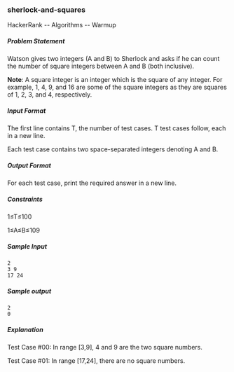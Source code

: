 ### sherlock-and-squares
HackerRank -- Algorithms -- Warmup

##### Problem Statement

Watson gives two integers (A and B) to Sherlock and asks if he can count the number of square integers between A and B (both inclusive).

**Note**: A square integer is an integer which is the square of any integer. For example, 1, 4, 9, and 16 are some of the square integers as they are squares of 1, 2, 3, and 4, respectively.

##### Input Format 
The first line contains T, the number of test cases. T test cases follow, each in a new line. 

Each test case contains two space-separated integers denoting A and B.

##### Output Format 
For each test case, print the required answer in a new line.

##### Constraints 
1≤T≤100

1≤A≤B≤109

##### Sample Input
```
2
3 9
17 24
```
##### Sample output
```
2
0
```
##### Explanation 
Test Case #00: In range [3,9], 4 and 9 are the two square numbers.

Test Case #01: In range [17,24], there are no square numbers.
